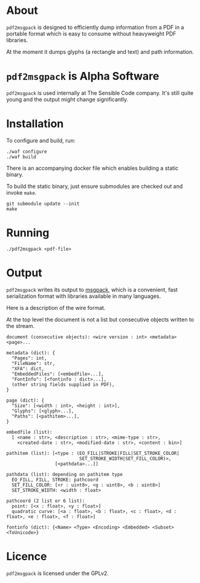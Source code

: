 # About

`pdf2msgpack` is designed to efficiently dump information from a PDF in a portable format which is easy to consume without heavyweight PDF libraries.

At the moment it dumps glyphs (a rectangle and text) and path information.

# `pdf2msgpack` is Alpha Software

`pdf2msgpack` is used internally at The Sensible Code company. It's still quite young and the output might change significantly.

# Installation

To configure and build, run:

```
./waf configure
./waf build
```

There is an accompanying docker file which enables building a static binary.

To build the static binary, just ensure submodules are checked out and
invoke `make`.

```
git submodule update --init
make
```

# Running

```
./pdf2msgpack <pdf-file>
```

# Output

`pdf2msgpack` writes its output to [msgpack](http://msgpack.org), which is a convenient, fast serialization format with libraries available in many languages.

Here is a description of the wire format.

At the top level the document is not a list but consecutive objects written to
the stream.

```
document (consecutive objects): <wire version : int> <metadata> <page>...

metadata (dict): {
  "Pages": int,
  "FileName": str,
  "XFA": dict,
  "EmbeddedFiles": [<embedfile>...],
  "FontInfo": [<fontinfo : dict>...],
  (other string fields supplied in PDF),
}

page (dict): {
  "Size": [<width : int>, <height : int>],
  "Glyphs": [<glyph>...],
  "Paths": [<pathitem>...],
}

embedfile (list):
  [ <name : str>, <description : str>, <mime-type : str>,
    <created-date : str>, <modified-date : str>, <content : bin>]

pathitem (list): [<type : (EO_FILL|STROKE|FILL|SET_STROKE_COLOR|
                           SET_STROKE_WIDTH|SET_FILL_COLOR)>,
                  [<pathdata>...]]

pathdata (list): depending on pathitem type
  EO_FILL, FILL, STROKE: pathcoord
  SET_FILL_COLOR: [<r : uint8>, <g : uint8>, <b : uint8>]
  SET_STROKE_WIDTH: <width : float>

pathcoord (2 list or 6 list):
  point: [<x : float>, <y : float>]
  quadratic curve: [<a : float>, <b : float>, <c : float>, <d : float>, <e : float>, <f : float>]

fontinfo (dict): {<Name> <Type> <Encoding> <Embedded> <Subset> <ToUnicode>}
```

# Licence

`pdf2msgpack` is licensed under the GPLv2.
